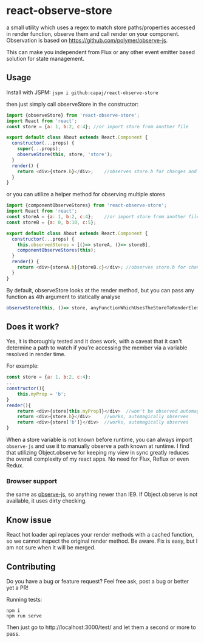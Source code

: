 # react-observe-store
a small utility which uses a regex to match store paths/properties accessed in render function, observe them and call render on your component. Observation is based on https://github.com/polymer/observe-js.

This can make you independent from Flux or any other event emitter based solution for state management.

## Usage
Install with JSPM: `jspm i github:capaj/react-observe-store`

then just simply call observeStore in the constructor:
```javascript
import {observeStore} from 'react-observe-store';
import React from 'react';
const store = {a: 1, b:2, c:4};	//or import store from another file

export default class About extends React.Component {
  constructor(...props) {
    super(...props);
    observeStore(this, store, 'store');
  }
  render() {
    return <div>{store.b}</div>;	//observes store.b for changes and automatically rerenders when it's value changes
  }
}
```
or you can utilize a helper method for observing multiple stores
```javascript
import {componentObserveStores} from 'react-observe-store';
import React from 'react';
const storeA = {a: 1, b:2, c:4};	//or import store from another file
const storeB = {a: 0, b:10, c:5};

export default class About extends React.Component {
  constructor(...props) {
    this.observedStores = [()=> storeA, ()=> storeB],
    componentObserveStores(this);
  }
  render() {
    return <div>{storeA.b}{storeB.c}</div>;	//observes store.b for changes and automatically rerenders when it's value changes
  }
}
```

By default, observeStore looks at the render method, but you can pass any function as 4th argument to statically analyse
```javascript
observeStore(this, ()=> store, anyFunctionWhichUsesTheStoreToRenderElements);	//you can pass optionally a function which you want to statically check for store usages
```

## Does it work?

Yes, it is thoroughly tested and it does work, with a caveat that it can't determine a path to watch if you're accessing the member via a variable resolved in render time.

For example:
```javascript
const store = {a: 1, b:2, c:4};
...
constructor(){
	this.myProp = 'b';
}
render(){
	return <div>{store[this.myProp]}</div>	//won't be observed automagically :-(
	return <div>{store.b}</div>		//works, automagically observes
	return <div>{store['b']}</div>	//works, automagically observes
}
```
When a store variable is not known before runtime, you can always import `observe-js` and use it to manually observe a path known at runtime.
I find that utilizing Object.observe for keeping my view in sync greatly reduces the overall complexity of my react apps. No need for Flux, Reflux or even Redux.

### Browser support
the same as [observe-js](https://github.com/polymer/observe-js), so anything newer than IE9. If Object.observe is not available, it uses dirty checking.

## Know issue

React hot loader api replaces your render methods with a cached function, so we cannot inspect the original render method. Be aware. Fix is easy, but I am not sure when it will be merged.

## Contributing
Do you have a bug or feature request? Feel free ask, post a bug or better yet a PR!

Running tests:
```
npm i
npm run serve
```
Then just go to http://localhost:3000/test/ and let them a second or more to pass.
